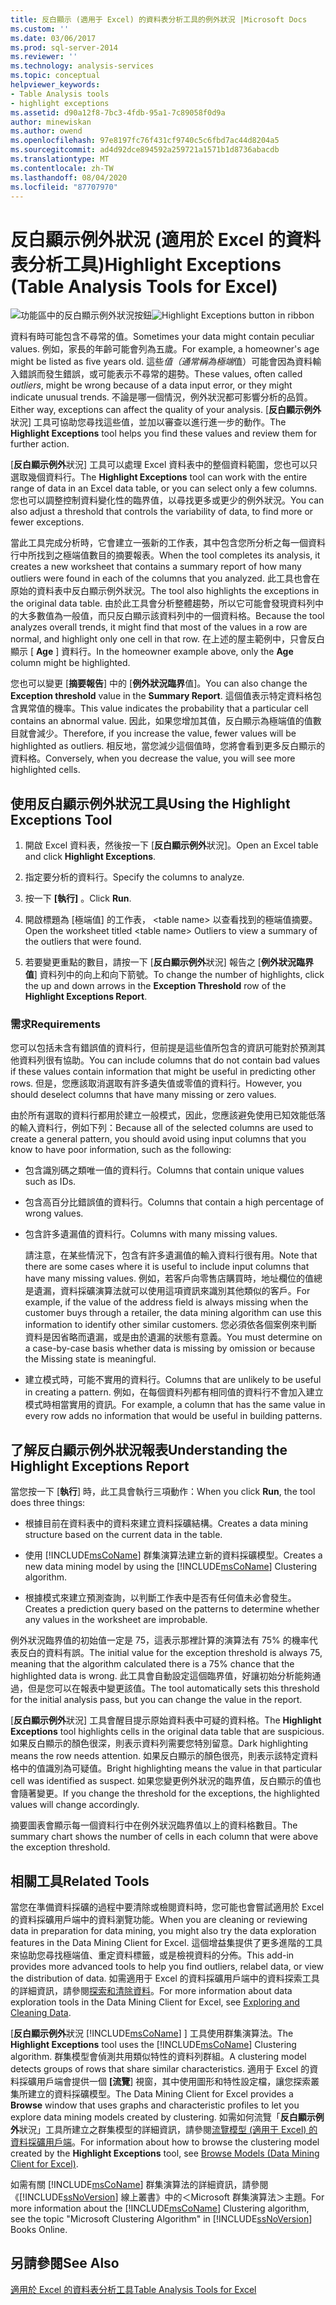```yaml
---
title: 反白顯示 (適用于 Excel) 的資料表分析工具的例外狀況 |Microsoft Docs
ms.custom: ''
ms.date: 03/06/2017
ms.prod: sql-server-2014
ms.reviewer: ''
ms.technology: analysis-services
ms.topic: conceptual
helpviewer_keywords:
- Table Analysis tools
- highlight exceptions
ms.assetid: d90a12f8-7bc3-4fdb-95a1-7c89058f0d9a
author: minewiskan
ms.author: owend
ms.openlocfilehash: 97e8197fc76f431cf9740c5c6fbd7ac44d8204a5
ms.sourcegitcommit: ad4d92dce894592a259721a1571b1d8736abacdb
ms.translationtype: MT
ms.contentlocale: zh-TW
ms.lasthandoff: 08/04/2020
ms.locfileid: "87707970"
---
```

# <a name="highlight-exceptions-table-analysis-tools-for-excel"></a><span data-ttu-id="59037-102">反白顯示例外狀況 (適用於 Excel 的資料表分析工具)</span><span class="sxs-lookup"><span data-stu-id="59037-102">Highlight Exceptions (Table Analysis Tools for Excel)</span></span>
  <span data-ttu-id="59037-103">![功能區中的反白顯示例外狀況按鈕](media/tat-highlightex.gif "功能區中的反白顯示例外狀況按鈕")</span><span class="sxs-lookup"><span data-stu-id="59037-103">![Highlight Exceptions button in ribbon](media/tat-highlightex.gif "Highlight Exceptions button in ribbon")</span></span>  
  
 <span data-ttu-id="59037-104">資料有時可能包含不尋常的值。</span><span class="sxs-lookup"><span data-stu-id="59037-104">Sometimes your data might contain peculiar values.</span></span> <span data-ttu-id="59037-105">例如，家長的年齡可能會列為五歲。</span><span class="sxs-lookup"><span data-stu-id="59037-105">For example, a homeowner's age might be listed as five years old.</span></span> <span data-ttu-id="59037-106">這些*值（通常稱為極端*值）可能會因為資料輸入錯誤而發生錯誤，或可能表示不尋常的趨勢。</span><span class="sxs-lookup"><span data-stu-id="59037-106">These values, often called *outliers*, might be wrong because of a data input error, or they might indicate unusual trends.</span></span> <span data-ttu-id="59037-107">不論是哪一個情況，例外狀況都可影響分析的品質。</span><span class="sxs-lookup"><span data-stu-id="59037-107">Either way, exceptions can affect the quality of your analysis.</span></span> <span data-ttu-id="59037-108">[**反白顯示例外**狀況] 工具可協助您尋找這些值，並加以審查以進行進一步的動作。</span><span class="sxs-lookup"><span data-stu-id="59037-108">The **Highlight Exceptions** tool helps you find these values and review them for further action.</span></span>  
  
 <span data-ttu-id="59037-109">[**反白顯示例外**狀況] 工具可以處理 Excel 資料表中的整個資料範圍，您也可以只選取幾個資料行。</span><span class="sxs-lookup"><span data-stu-id="59037-109">The **Highlight Exceptions** tool can work with the entire range of data in an Excel data table, or you can select only a few columns.</span></span> <span data-ttu-id="59037-110">您也可以調整控制資料變化性的臨界值，以尋找更多或更少的例外狀況。</span><span class="sxs-lookup"><span data-stu-id="59037-110">You can also adjust a threshold that controls the variability of data, to find more or fewer exceptions.</span></span>  
  
 <span data-ttu-id="59037-111">當此工具完成分析時，它會建立一張新的工作表，其中包含您所分析之每一個資料行中所找到之極端值數目的摘要報表。</span><span class="sxs-lookup"><span data-stu-id="59037-111">When the tool completes its analysis, it creates a new worksheet that contains a summary report of how many outliers were found in each of the columns that you analyzed.</span></span> <span data-ttu-id="59037-112">此工具也會在原始的資料表中反白顯示例外狀況。</span><span class="sxs-lookup"><span data-stu-id="59037-112">The tool also highlights the exceptions in the original data table.</span></span> <span data-ttu-id="59037-113">由於此工具會分析整體趨勢，所以它可能會發現資料列中的大多數值為一般值，而只反白顯示該資料列中的一個資料格。</span><span class="sxs-lookup"><span data-stu-id="59037-113">Because the tool analyzes overall trends, it might find that most of the values in a row are normal, and highlight only one cell in that row.</span></span> <span data-ttu-id="59037-114">在上述的屋主範例中，只會反白顯示 [ **Age** ] 資料行。</span><span class="sxs-lookup"><span data-stu-id="59037-114">In the homeowner example above, only the **Age** column might be highlighted.</span></span>  
  
 <span data-ttu-id="59037-115">您也可以變更 [**摘要報告**] 中的 [**例外狀況臨界**值]。</span><span class="sxs-lookup"><span data-stu-id="59037-115">You can also change the **Exception threshold** value in the **Summary Report**.</span></span> <span data-ttu-id="59037-116">這個值表示特定資料格包含異常值的機率。</span><span class="sxs-lookup"><span data-stu-id="59037-116">This value indicates the probability that a particular cell contains an abnormal value.</span></span> <span data-ttu-id="59037-117">因此，如果您增加其值，反白顯示為極端值的值數目就會減少。</span><span class="sxs-lookup"><span data-stu-id="59037-117">Therefore, if you increase the value, fewer values will be highlighted as outliers.</span></span> <span data-ttu-id="59037-118">相反地，當您減少這個值時，您將會看到更多反白顯示的資料格。</span><span class="sxs-lookup"><span data-stu-id="59037-118">Conversely, when you decrease the value, you will see more highlighted cells.</span></span>  
  
## <a name="using-the-highlight-exceptions-tool"></a><span data-ttu-id="59037-119">使用反白顯示例外狀況工具</span><span class="sxs-lookup"><span data-stu-id="59037-119">Using the Highlight Exceptions Tool</span></span>  
  
1.  <span data-ttu-id="59037-120">開啟 Excel 資料表，然後按一下 [**反白顯示例外**狀況]。</span><span class="sxs-lookup"><span data-stu-id="59037-120">Open an Excel table and click **Highlight Exceptions**.</span></span>  
  
2.  <span data-ttu-id="59037-121">指定要分析的資料行。</span><span class="sxs-lookup"><span data-stu-id="59037-121">Specify the columns to analyze.</span></span>  
  
3.  <span data-ttu-id="59037-122">按一下 **[執行]** 。</span><span class="sxs-lookup"><span data-stu-id="59037-122">Click **Run**.</span></span>  
  
4.  <span data-ttu-id="59037-123">開啟標題為 [極端值] 的工作表， \<table name> 以查看找到的極端值摘要。</span><span class="sxs-lookup"><span data-stu-id="59037-123">Open the worksheet titled \<table name> Outliers to view a summary of the outliers that were found.</span></span>  
  
5.  <span data-ttu-id="59037-124">若要變更重點的數目，請按一下 [**反白顯示例外**狀況] 報告之 [**例外狀況臨界值**] 資料列中的向上和向下箭號。</span><span class="sxs-lookup"><span data-stu-id="59037-124">To change the number of highlights, click the up and down arrows in the **Exception Threshold** row of the **Highlight Exceptions Report**.</span></span>  
  
### <a name="requirements"></a><span data-ttu-id="59037-125">需求</span><span class="sxs-lookup"><span data-stu-id="59037-125">Requirements</span></span>  
 <span data-ttu-id="59037-126">您可以包括未含有錯誤值的資料行，但前提是這些值所包含的資訊可能對於預測其他資料列很有協助。</span><span class="sxs-lookup"><span data-stu-id="59037-126">You can include columns that do not contain bad values if these values contain information that might be useful in predicting other rows.</span></span> <span data-ttu-id="59037-127">但是，您應該取消選取有許多遺失值或零值的資料行。</span><span class="sxs-lookup"><span data-stu-id="59037-127">However, you should deselect columns that have many missing or zero values.</span></span>  
  
 <span data-ttu-id="59037-128">由於所有選取的資料行都用於建立一般模式，因此，您應該避免使用已知效能低落的輸入資料行，例如下列：</span><span class="sxs-lookup"><span data-stu-id="59037-128">Because all of the selected columns are used to create a general pattern, you should avoid using input columns that you know to have poor information, such as the following:</span></span>  
  
-   <span data-ttu-id="59037-129">包含識別碼之類唯一值的資料行。</span><span class="sxs-lookup"><span data-stu-id="59037-129">Columns that contain unique values such as IDs.</span></span>  
  
-   <span data-ttu-id="59037-130">包含高百分比錯誤值的資料行。</span><span class="sxs-lookup"><span data-stu-id="59037-130">Columns that contain a high percentage of wrong values.</span></span>  
  
-   <span data-ttu-id="59037-131">包含許多遺漏值的資料行。</span><span class="sxs-lookup"><span data-stu-id="59037-131">Columns with many missing values.</span></span>  
  
     <span data-ttu-id="59037-132">請注意，在某些情況下，包含有許多遺漏值的輸入資料行很有用。</span><span class="sxs-lookup"><span data-stu-id="59037-132">Note that there are some cases where it is useful to include input columns that have many missing values.</span></span> <span data-ttu-id="59037-133">例如，若客戶向零售店購買時，地址欄位的值總是遺漏，資料採礦演算法就可以使用這項資訊來識別其他類似的客戶。</span><span class="sxs-lookup"><span data-stu-id="59037-133">For example, if the value of the address field is always missing when the customer buys through a retailer, the data mining algorithm can use this information to identify other similar customers.</span></span> <span data-ttu-id="59037-134">您必須依各個案例來判斷資料是因省略而遺漏，或是由於遺漏的狀態有意義。</span><span class="sxs-lookup"><span data-stu-id="59037-134">You must determine on a case-by-case basis whether data is missing by omission or because the Missing state is meaningful.</span></span>  
  
-   <span data-ttu-id="59037-135">建立模式時，可能不實用的資料行。</span><span class="sxs-lookup"><span data-stu-id="59037-135">Columns that are unlikely to be useful in creating a pattern.</span></span> <span data-ttu-id="59037-136">例如，在每個資料列都有相同值的資料行不會加入建立模式時相當實用的資訊。</span><span class="sxs-lookup"><span data-stu-id="59037-136">For example, a column that has the same value in every row adds no information that would be useful in building patterns.</span></span>  
  
## <a name="understanding-the-highlight-exceptions-report"></a><span data-ttu-id="59037-137">了解反白顯示例外狀況報表</span><span class="sxs-lookup"><span data-stu-id="59037-137">Understanding the Highlight Exceptions Report</span></span>  
 <span data-ttu-id="59037-138">當您按一下 [**執行**] 時，此工具會執行三項動作：</span><span class="sxs-lookup"><span data-stu-id="59037-138">When you click **Run**, the tool does three things:</span></span>  
  
-   <span data-ttu-id="59037-139">根據目前在資料表中的資料來建立資料採礦結構。</span><span class="sxs-lookup"><span data-stu-id="59037-139">Creates a data mining structure based on the current data in the table.</span></span>  
  
-   <span data-ttu-id="59037-140">使用 [!INCLUDE[msCoName](../includes/msconame-md.md)] 群集演算法建立新的資料採礦模型。</span><span class="sxs-lookup"><span data-stu-id="59037-140">Creates a new data mining model by using the [!INCLUDE[msCoName](../includes/msconame-md.md)] Clustering algorithm.</span></span>  
  
-   <span data-ttu-id="59037-141">根據模式來建立預測查詢，以判斷工作表中是否有任何值未必會發生。</span><span class="sxs-lookup"><span data-stu-id="59037-141">Creates a prediction query based on the patterns to determine whether any values in the worksheet are improbable.</span></span>  
  
 <span data-ttu-id="59037-142">例外狀況臨界值的初始值一定是 75，這表示那裡計算的演算法有 75% 的機率代表反白的資料有誤。</span><span class="sxs-lookup"><span data-stu-id="59037-142">The initial value for the exception threshold is always 75, meaning that the algorithm calculated there is a 75% chance that the highlighted data is wrong.</span></span> <span data-ttu-id="59037-143">此工具會自動設定這個臨界值，好讓初始分析能夠通過，但是您可以在報表中變更該值。</span><span class="sxs-lookup"><span data-stu-id="59037-143">The tool automatically sets this threshold for the initial analysis pass, but you can change the value in the report.</span></span>  
  
 <span data-ttu-id="59037-144">[**反白顯示例外**狀況] 工具會醒目提示原始資料表中可疑的資料格。</span><span class="sxs-lookup"><span data-stu-id="59037-144">The **Highlight Exceptions** tool highlights cells in the original data table that are suspicious.</span></span> <span data-ttu-id="59037-145">如果反白顯示的顏色很深，則表示資料列需要您特別留意。</span><span class="sxs-lookup"><span data-stu-id="59037-145">Dark highlighting means the row needs attention.</span></span> <span data-ttu-id="59037-146">如果反白顯示的顏色很亮，則表示該特定資料格中的值識別為可疑值。</span><span class="sxs-lookup"><span data-stu-id="59037-146">Bright highlighting means the value in that particular cell was identified as suspect.</span></span> <span data-ttu-id="59037-147">如果您變更例外狀況的臨界值，反白顯示的值也會隨著變更。</span><span class="sxs-lookup"><span data-stu-id="59037-147">If you change the threshold for the exceptions, the highlighted values will change accordingly.</span></span>  
  
 <span data-ttu-id="59037-148">摘要圖表會顯示每一個資料行中在例外狀況臨界值以上的資料格數目。</span><span class="sxs-lookup"><span data-stu-id="59037-148">The summary chart shows the number of cells in each column that were above the exception threshold.</span></span>  
  
## <a name="related-tools"></a><span data-ttu-id="59037-149">相關工具</span><span class="sxs-lookup"><span data-stu-id="59037-149">Related Tools</span></span>  
 <span data-ttu-id="59037-150">當您在準備資料採礦的過程中要清除或檢閱資料時，您可能也會嘗試適用於 Excel 的資料採礦用戶端中的資料瀏覽功能。</span><span class="sxs-lookup"><span data-stu-id="59037-150">When you are cleaning or reviewing data in preparation for data mining, you might also try the data exploration features in the Data Mining Client for Excel.</span></span> <span data-ttu-id="59037-151">這個增益集提供了更多進階的工具來協助您尋找極端值、重定資料標籤，或是檢視資料的分佈。</span><span class="sxs-lookup"><span data-stu-id="59037-151">This add-in provides more advanced tools to help you find outliers, relabel data, or view the distribution of data.</span></span> <span data-ttu-id="59037-152">如需適用于 Excel 的資料採礦用戶端中的資料探索工具的詳細資訊，請參閱[探索和清除資料](exploring-and-cleaning-data.md)。</span><span class="sxs-lookup"><span data-stu-id="59037-152">For more information about data exploration tools in the Data Mining Client for Excel, see [Exploring and Cleaning Data](exploring-and-cleaning-data.md).</span></span>  
  
 <span data-ttu-id="59037-153">[**反白顯示例外**狀況 [!INCLUDE[msCoName](../includes/msconame-md.md)] ] 工具使用群集演算法。</span><span class="sxs-lookup"><span data-stu-id="59037-153">The **Highlight Exceptions** tool uses the [!INCLUDE[msCoName](../includes/msconame-md.md)] Clustering algorithm.</span></span> <span data-ttu-id="59037-154">群集模型會偵測共用類似特性的資料列群組。</span><span class="sxs-lookup"><span data-stu-id="59037-154">A clustering model detects groups of rows that share similar characteristics.</span></span> <span data-ttu-id="59037-155">適用于 Excel 的資料採礦用戶端會提供一個 **[流覽**] 視窗，其中使用圖形和特性設定檔，讓您探索叢集所建立的資料採礦模型。</span><span class="sxs-lookup"><span data-stu-id="59037-155">The Data Mining Client for Excel provides a **Browse** window that uses graphs and characteristic profiles to let you explore data mining models created by clustering.</span></span> <span data-ttu-id="59037-156">如需如何流覽「**反白顯示例外**狀況」工具所建立之群集模型的詳細資訊，請參閱[流覽模型 (適用于 Excel) 的資料採礦用戶端](highlight-exceptions-table-analysis-tools-for-excel.md)。</span><span class="sxs-lookup"><span data-stu-id="59037-156">For information about how to browse the clustering model created by the **Highlight Exceptions** tool, see [Browse Models (Data Mining Client for Excel)](highlight-exceptions-table-analysis-tools-for-excel.md).</span></span>  
  
 <span data-ttu-id="59037-157">如需有關 [!INCLUDE[msCoName](../includes/msconame-md.md)] 群集演算法的詳細資訊，請參閱《[!INCLUDE[ssNoVersion](../includes/ssnoversion-md.md)] 線上叢書》中的＜Microsoft 群集演算法＞主題。</span><span class="sxs-lookup"><span data-stu-id="59037-157">For more information about the [!INCLUDE[msCoName](../includes/msconame-md.md)] Clustering algorithm, see the topic "Microsoft Clustering Algorithm" in [!INCLUDE[ssNoVersion](../includes/ssnoversion-md.md)] Books Online.</span></span>  
  
## <a name="see-also"></a><span data-ttu-id="59037-158">另請參閱</span><span class="sxs-lookup"><span data-stu-id="59037-158">See Also</span></span>  
 [<span data-ttu-id="59037-159">適用於 Excel 的資料表分析工具</span><span class="sxs-lookup"><span data-stu-id="59037-159">Table Analysis Tools for Excel</span></span>](table-analysis-tools-for-excel.md)  
  
  
